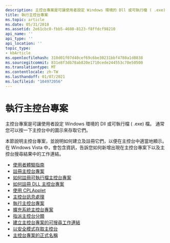 ```yaml
---
description: 主控台專案是可讓使用者設定 Windows 環境的 Dll 或可執行檔 ( .exe) 檔。 通常您可以按一下主控台中的圖示來存取它們。
title: 執行主控台專案
ms.topic: article
ms.date: 05/31/2018
ms.assetid: 2e61cbc0-fbb5-4680-8123-f8ffdcf98210
api_name: ''
api_type: ''
api_location: ''
topic_type:
- kbArticle
ms.openlocfilehash: 310d01f07d40cef69c6be30231bbf4780a1d8838
ms.sourcegitcommit: 831e8f3db78ab820e1710cede244553c70e50500
ms.translationtype: MT
ms.contentlocale: zh-TW
ms.lasthandoff: 01/07/2021
ms.locfileid: "104972056"
---
```

# <a name="implementing-control-panel-items"></a>執行主控台專案

主控台專案是可讓使用者設定 Windows 環境的 Dll 或可執行檔 ( .exe) 檔。 通常您可以按一下主控台中的圖示來存取它們。

本節說明主控台專案，並說明如何建立及註冊它們，以便在主控台中適當地顯示。 在 Windows Vista 中，會包含資訊，告訴您如何新增出現在主控台專案下以及主控台搜尋結果中的工作連結。

-   [使用者體驗指南](user-experience-guidelines.md)
-   [註冊主控台專案](registering-control-panel-items.md)
-   [如何註冊可執行檔主控台專案](how-to-register-an-executable-control-panel-item-registration-.md)
-   [如何註冊 DLL 主控台專案](how-to-register-dll-control-panel-item-registration-.md)
-   [使用 CPLApplet](using-cplapplet.md)
-   [主控台訊息處理](message-processing.md)
-   [執行主控台專案](executing-control-panel-items.md)
-   [擴充系統主控台專案](extending-system-control-panel-items.md)
-   [指派主控台分類](assigning-control-panel-categories.md)
-   [建立主控台專案的可搜尋工作連結](creating-searchable-task-links.md)
-   [以安全模式存取主控台](accessing-the-cp-in-safe-mode-under-vista.md)
-   [主控台專案的正式名稱](controlpanel-canonical-names.md)

 

 



